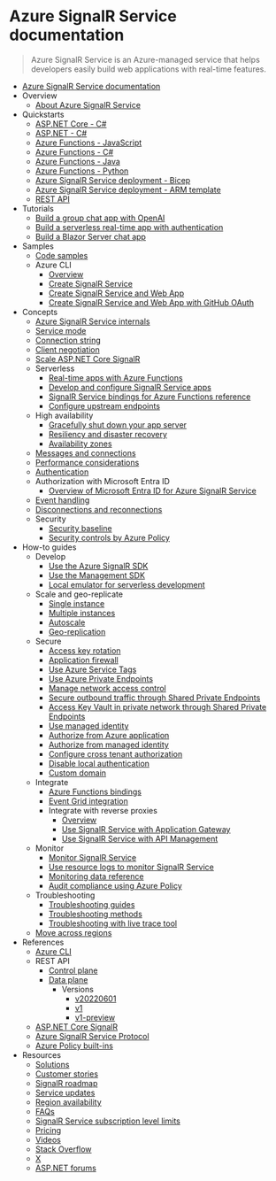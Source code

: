 # Azure SignalR Service documentation
> Azure SignalR Service is an Azure-managed service that helps developers easily build web applications with real-time features.
  - [Azure SignalR Service documentation](https://learn.microsoft.com/en-us/azure/azure-signalr/)
  - Overview
    - [About Azure SignalR Service](https://learn.microsoft.com/en-us/azure/azure-signalr/signalr-overview)
  - Quickstarts
    - [ASP.NET Core - C#](https://learn.microsoft.com/en-us/azure/azure-signalr/signalr-quickstart-dotnet-core)
    - [ASP.NET - C#](https://learn.microsoft.com/en-us/azure/azure-signalr/signalr-quickstart-dotnet)
    - [Azure Functions - JavaScript](https://learn.microsoft.com/en-us/azure/azure-signalr/signalr-quickstart-azure-functions-javascript)
    - [Azure Functions - C#](https://learn.microsoft.com/en-us/azure/azure-signalr/signalr-quickstart-azure-functions-csharp)
    - [Azure Functions - Java](https://learn.microsoft.com/en-us/azure/azure-signalr/signalr-quickstart-azure-functions-java)
    - [Azure Functions - Python](https://learn.microsoft.com/en-us/azure/azure-signalr/signalr-quickstart-azure-functions-python)
    - [Azure SignalR Service deployment - Bicep](https://learn.microsoft.com/en-us/azure/azure-signalr/signalr-quickstart-azure-signalr-service-bicep)
    - [Azure SignalR Service deployment - ARM template](https://learn.microsoft.com/en-us/azure/azure-signalr/signalr-quickstart-azure-signalr-service-arm-template)
    - [REST API](https://learn.microsoft.com/en-us/azure/azure-signalr/signalr-quickstart-rest-api)
  - Tutorials
    - [Build a group chat app with OpenAI](https://learn.microsoft.com/en-us/azure/azure-signalr/signalr-tutorial-group-chat-with-openai)
    - [Build a serverless real-time app with authentication](https://learn.microsoft.com/en-us/azure/azure-signalr/signalr-tutorial-authenticate-azure-functions)
    - [Build a Blazor Server chat app](https://learn.microsoft.com/en-us/azure/azure-signalr/signalr-tutorial-build-blazor-server-chat-app)
  - Samples
    - [Code samples](https://github.com/aspnet/AzureSignalR-samples)
    - Azure CLI
      - [Overview](https://learn.microsoft.com/en-us/azure/azure-signalr/signalr-reference-cli)
      - [Create SignalR Service](https://learn.microsoft.com/en-us/azure/azure-signalr/scripts/signalr-cli-create-service)
      - [Create SignalR Service and Web App](https://learn.microsoft.com/en-us/azure/azure-signalr/scripts/signalr-cli-create-with-app-service)
      - [Create SignalR Service and Web App with GitHub OAuth](https://learn.microsoft.com/en-us/azure/azure-signalr/scripts/signalr-cli-create-with-app-service-github-oauth)
  - Concepts
    - [Azure SignalR Service internals](https://learn.microsoft.com/en-us/azure/azure-signalr/signalr-concept-internals)
    - [Service mode](https://learn.microsoft.com/en-us/azure/azure-signalr/concept-service-mode)
    - [Connection string](https://learn.microsoft.com/en-us/azure/azure-signalr/concept-connection-string)
    - [Client negotiation](https://learn.microsoft.com/en-us/azure/azure-signalr/signalr-concept-client-negotiation)
    - [Scale ASP.NET Core SignalR](https://learn.microsoft.com/en-us/azure/azure-signalr/signalr-concept-scale-aspnet-core)
    - Serverless
      - [Real-time apps with Azure Functions](https://learn.microsoft.com/en-us/azure/azure-signalr/signalr-concept-azure-functions)
      - [Develop and configure SignalR Service apps](https://learn.microsoft.com/en-us/azure/azure-signalr/signalr-concept-serverless-development-config)
      - [SignalR Service bindings for Azure Functions reference](https://learn.microsoft.com/en-us/azure/azure-functions/functions-bindings-signalr-service)
      - [Configure upstream endpoints](https://learn.microsoft.com/en-us/azure/azure-signalr/concept-upstream)
    - High availability
      - [Gracefully shut down your app server](https://learn.microsoft.com/en-us/azure/azure-signalr/server-graceful-shutdown)
      - [Resiliency and disaster recovery](https://learn.microsoft.com/en-us/azure/azure-signalr/signalr-concept-disaster-recovery)
      - [Availability zones](https://learn.microsoft.com/en-us/azure/azure-signalr/availability-zones)
    - [Messages and connections](https://learn.microsoft.com/en-us/azure/azure-signalr/signalr-concept-messages-and-connections)
    - [Performance considerations](https://learn.microsoft.com/en-us/azure/azure-signalr/signalr-concept-performance)
    - [Authentication](https://learn.microsoft.com/en-us/azure/azure-signalr/signalr-concept-authenticate-oauth)
    - Authorization with Microsoft Entra ID
      - [Overview of Microsoft Entra ID for Azure SignalR Service](https://learn.microsoft.com/en-us/azure/azure-signalr/signalr-concept-authorize-azure-active-directory)
    - [Event handling](https://learn.microsoft.com/en-us/azure/azure-signalr/signalr-concept-event-grid-integration)
    - [Disconnections and reconnections](https://learn.microsoft.com/en-us/azure/azure-signalr/signalr-concept-client-disconnections)
    - Security
      - [Security baseline](https://learn.microsoft.com/security/benchmark/azure/baselines/signalr-security-baseline?toc=/azure/azure-signalr/TOC.json)
      - [Security controls by Azure Policy](https://learn.microsoft.com/en-us/azure/azure-signalr/security-controls-policy)
  - How-to guides
    - Develop
      - [Use the Azure SignalR SDK](https://learn.microsoft.com/en-us/azure/azure-signalr/signalr-howto-use)
      - [Use the Management SDK](https://learn.microsoft.com/en-us/azure/azure-signalr/signalr-howto-use-management-sdk)
      - [Local emulator for serverless development](https://learn.microsoft.com/en-us/azure/azure-signalr/signalr-howto-emulator)
    - Scale and geo-replicate
      - [Single instance](https://learn.microsoft.com/en-us/azure/azure-signalr/signalr-howto-scale-signalr)
      - [Multiple instances](https://learn.microsoft.com/en-us/azure/azure-signalr/signalr-howto-scale-multi-instances)
      - [Autoscale](https://learn.microsoft.com/en-us/azure/azure-signalr/signalr-howto-scale-autoscale)
      - [Geo-replication](https://learn.microsoft.com/en-us/azure/azure-signalr/howto-enable-geo-replication)
    - Secure
      - [Access key rotation](https://learn.microsoft.com/en-us/azure/azure-signalr/signalr-howto-key-rotation)
      - [Application firewall](https://learn.microsoft.com/en-us/azure/azure-signalr/signalr-howto-configure-application-firewall)
      - [Use Azure Service Tags](https://learn.microsoft.com/en-us/azure/azure-signalr/howto-service-tags)
      - [Use Azure Private Endpoints](https://learn.microsoft.com/en-us/azure/azure-signalr/howto-private-endpoints)
      - [Manage network access control](https://learn.microsoft.com/en-us/azure/azure-signalr/howto-network-access-control)
      - [Secure outbound traffic through Shared Private Endpoints](https://learn.microsoft.com/en-us/azure/azure-signalr/howto-shared-private-endpoints)
      - [Access Key Vault in private network through Shared Private Endpoints](https://learn.microsoft.com/en-us/azure/azure-signalr/howto-shared-private-endpoints-key-vault)
      - [Use managed identity](https://learn.microsoft.com/en-us/azure/azure-signalr/howto-use-managed-identity)
      - [Authorize from Azure application](https://learn.microsoft.com/en-us/azure/azure-signalr/signalr-howto-authorize-application)
      - [Authorize from managed identity](https://learn.microsoft.com/en-us/azure/azure-signalr/signalr-howto-authorize-managed-identity)
      - [Configure cross tenant authorization](https://learn.microsoft.com/en-us/azure/azure-signalr/signalr-howto-authorize-cross-tenant)
      - [Disable local authentication](https://learn.microsoft.com/en-us/azure/azure-signalr/howto-disable-local-auth)
      - [Custom domain](https://learn.microsoft.com/en-us/azure/azure-signalr/howto-custom-domain)
    - Integrate
      - [Azure Functions bindings](https://learn.microsoft.com/en-us/azure/azure-signalr/signalr-concept-azure-functions)
      - [Event Grid integration](https://learn.microsoft.com/en-us/azure/azure-signalr/signalr-howto-event-grid-integration)
      - Integrate with reverse proxies
        - [Overview](https://learn.microsoft.com/en-us/azure/azure-signalr/signalr-howto-reverse-proxy-overview)
        - [Use SignalR Service with Application Gateway](https://learn.microsoft.com/en-us/azure/azure-signalr/signalr-howto-work-with-app-gateway)
        - [Use SignalR Service with API Management](https://learn.microsoft.com/en-us/azure/azure-signalr/signalr-howto-work-with-apim)
    - Monitor
      - [Monitor SignalR Service](https://learn.microsoft.com/en-us/azure/azure-signalr/monitor-signalr)
      - [Use resource logs to monitor SignalR Service](https://learn.microsoft.com/en-us/azure/azure-signalr/signalr-howto-diagnostic-logs)
      - [Monitoring data reference](https://learn.microsoft.com/en-us/azure/azure-signalr/monitor-signalr-reference)
      - [Audit compliance using Azure Policy](https://learn.microsoft.com/en-us/azure/azure-signalr/signalr-howto-azure-policy)
    - Troubleshooting
      - [Troubleshooting guides](https://learn.microsoft.com/en-us/azure/azure-signalr/signalr-howto-troubleshoot-guide)
      - [Troubleshooting methods](https://learn.microsoft.com/en-us/azure/azure-signalr/signalr-howto-troubleshoot-method)
      - [Troubleshooting with live trace tool](https://learn.microsoft.com/en-us/azure/azure-signalr/signalr-howto-troubleshoot-live-trace)
    - [Move across regions](https://learn.microsoft.com/en-us/azure/azure-signalr/signalr-howto-move-across-regions)
  - References
    - [Azure CLI](https://learn.microsoft.com/cli/azure/signalr)
    - REST API
      - [Control plane](https://learn.microsoft.com/rest/api/signalr)
      - [Data plane](https://learn.microsoft.com/en-us/azure/azure-signalr/signalr-reference-data-plane-rest-api)
        - Versions
          - [v20220601](https://learn.microsoft.com/en-us/azure/azure-signalr/swagger/signalr-data-plane-rest-v20220601)
          - [v1](https://learn.microsoft.com/en-us/azure/azure-signalr/swagger/signalr-data-plane-rest-v1)
          - [v1-preview](https://learn.microsoft.com/en-us/azure/azure-signalr/swagger/signalr-data-plane-rest-v1-preview)
    - [ASP.NET Core SignalR](https://learn.microsoft.com/aspnet/core/signalr/introduction)
    - [Azure SignalR Service Protocol](https://github.com/Azure/azure-signalr/blob/dev/specs/ServiceProtocol)
    - [Azure Policy built-ins](https://learn.microsoft.com/en-us/azure/azure-signalr/policy-reference)
  - Resources
    - [Solutions](https://learn.microsoft.com/azure/architecture/)
    - [Customer stories](https://customers.microsoft.com/en-us/search?sq=signalr)
    - [SignalR roadmap](https://github.com/dotnet/aspnetcore/wiki/)
    - [Service updates](https://azure.microsoft.com/updates/)
    - [Region availability](https://azure.microsoft.com/global-infrastructure/services/?products=signalr-service)
    - [FAQs](https://learn.microsoft.com/en-us/azure/azure-signalr/signalr-resource-faq.yml)
    - [SignalR Service subscription level limits](https://learn.microsoft.com/en-us/azure/azure-resource-manager/management/azure-subscription-service-limits)
    - [Pricing](https://azure.microsoft.com/pricing/details/signalr-service/)
    - [Videos](https://www.youtube.com/results?search_query=Azure+SignalR+Core)
    - [Stack Overflow](https://stackoverflow.com/search?q=signalr+service)
    - [X](https://x.com/SignalR)
    - [ASP.NET forums](https://social.msdn.microsoft.com/Forums/en-US/home?forum=aspsignalr)

